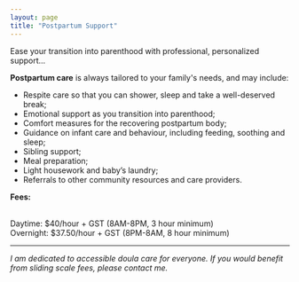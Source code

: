 ```yaml
---
layout: page
title: "Postpartum Support"
---
```

<p> </p>
<p>Ease your transition into parenthood with professional, personalized support...</p>

<p><b>Postpartum care</b> is always tailored to your family's needs, and may include:</p>
<ul><li>Respite care so that you can shower, sleep and take a well-deserved break;</li>
<li>Emotional support as you transition into parenthood;</li>
<li>Comfort measures for the recovering postpartum body;</li>
<li>Guidance on infant care and behaviour, including feeding, soothing and sleep;</li>
<li>Sibling support;</li>
<li>Meal preparation;</li>
<li>Light housework and baby’s laundry;</li>
<li>Referrals to other community resources and care providers.</li></ul>

<p><b>Fees:</b>

<br>Daytime: $40/hour + GST (8AM-8PM, 3 hour minimum)
<br>Overnight: $37.50/hour + GST (8PM-8AM, 8 hour minimum)

<hr>

<p><i>I am dedicated to accessible doula care for everyone. If you would benefit from sliding scale fees, please contact me.</i></p>
